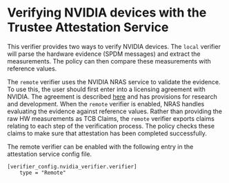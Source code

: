 # Verifying NVIDIA devices with the Trustee Attestation Service

This verifier provides two ways to verify NVIDIA devices.
The `local` verifier will parse the hardware evidence (SPDM messages)
and extract the measurements.
The policy can then compare these measurements with reference values.

The `remote` verifier uses the NVIDIA NRAS service to validate the evidence.
To use this, the user should first enter into a licensing agreement with NVIDIA.
The agreement is described [here](https://docs.nvidia.com/attestation/technical-docs-nras/latest/nras_license.html)
and has provisions for research and development.
When the `remote` verifier is enabled, NRAS handles evaluating the evidence
against reference values.
Rather than providing the raw HW measurements as TCB Claims, the `remote` verifier
exports claims relating to each step of the verification process.
The policy checks these claims to make sure that attestation has been completed
successfully.

The remote verifier can be enabled with the following entry in the attestation service
config file.
```
[verifier_config.nvidia_verifier.verifier]
    type = "Remote"
```

